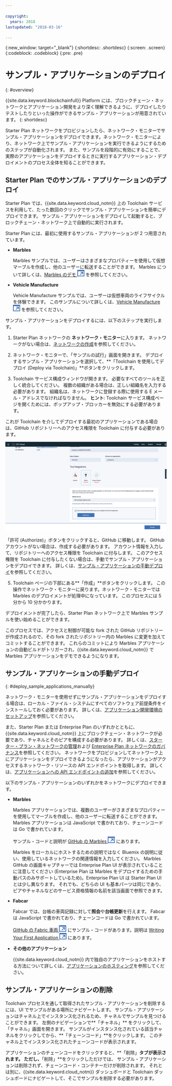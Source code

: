 ```yaml
---

copyright:
  years: 2018
lastupdated: "2018-03-16"

---
```


{:new_window: target="_blank"}
{:shortdesc: .shortdesc}
{:screen: .screen}
{:codeblock: .codeblock}
{:pre: .pre}

# サンプル・アプリケーションのデプロイ
{: #overview}

{{site.data.keyword.blockchainfull}} Platform には、ブロックチェーン・ネットワークとアプリケーション開発をより深く理解できるように、デプロイしたりテストしたりといった操作ができるサンプル・アプリケーションが用意されています。
{: shortdesc}

Starter Plan ネットワークをプロビジョンしたら、ネットワーク・モニターでサンプル・アプリケーションをデプロイできます。ネットワーク・モニターにより、ネットワーク上でサンプル・アプリケーションを実行できるようにするためのステップが自動化されます。 また、サンプルを段階的に有効にすることで、実際のアプリケーションをデプロイするときに実行するアプリケーション・デプロイメントのプロセス全体を知ることができます。

## Starter Plan でのサンプル・アプリケーションのデプロイ

Starter Plan では、{{site.data.keyword.cloud_notm}} 上の Toolchain サービスを利用して、たった数回のクリックでサンプル・アプリケーションを簡単にデプロイできます。 サンプル・アプリケーションをデプロイして起動すると、ブロックチェーン・ネットワーク上で自動的に実行されます。

Starter Plan には、最初に使用するサンプル・アプリケーションが 2 つ用意されています。

* **Marbles**

  Marbles サンプルでは、ユーザーはさまざまなプロパティーを使用して仮想マーブルを作成し、他のユーザーに転送することができます。 Marbles について詳しくは、[Marbles のデモ ![外部リンク・アイコン](../images/external_link.svg "外部リンク・アイコン")](https://github.com/IBM-Blockchain/marbles) を参照してください。

<!--
* **Perishable Goods**

  The Perishable Goods sample enables users to deploy legal contracts that purchase goods in a supply chain based on delivery and temperature readings. For more information about this sample, see [Perishable Goods ![External link icon](../images/external_link.svg "External link icon")](https://github.com/clauseHQ/demo-clause-ibm-perishable-goods).

-->

* **Vehicle Manufacture**

  Vehicle Manufacture サンプルでは、ユーザーは仮想車両のライフサイクルを体験できます。 このサンプルについて詳しくは、[Vehicle Manufacture![外部リンク・アイコン](../images/external_link.svg "外部リンク・アイコン")](https://github.com/IBM-Blockchain/vehicle-manufacture) を参照してください。

サンプル・アプリケーションをデプロイするには、以下のステップを実行します。

1. Starter Plan ネットワークの **ネットワーク・モニター**に入ります。 ネットワークがない場合は、[ネットワークの作成](../get_start_starter_plan.html#creating-a-network)を参照してください。

2. ネットワーク・モニターで、「サンプルの試行」画面を開きます。 デプロイするサンプル・アプリケーションを選択して、**「Toolchain を使用してデプロイ (Deploy via Toolchain)」**ボタンをクリックします。
<!--
    ![sampleappflow0](../images/sampleappflow0.png)
-->
3. Toolchain サービス構成ウィンドウが開きます。 必要なすべてのツールを正しく統合してください。 複数の組織がある場合は、正しい組織名を入力する必要があります。 組織名は、ネットワークに登録する際に使用する E メール・アドレスでなければなりません。
    **ヒント**: Toolchain サービス構成ページを開くためには、ポップアップ・ブロッカーを無効にする必要があります。
<!--
    ![sampleappflow1](../images/sampleappflow1.png)
-->
  これが Toolchain を介してデプロイする最初のアプリケーションである場合は、GitHub リポジトリーへのアクセス権限を Toolchain に付与する必要があります。

  ![sampleappflow2](../images/sampleappflow2.png)

  「許可 (Authorize)」ボタンをクリックすると、GitHub に移動します。 GitHub アカウントがない場合は、作成する必要があります。 アカウント情報を入力して、リポジトリーへのアクセス権限を Toolchain に付与します。 このアクセス権限を Toolchain に付与したくない場合は、手動でサンプル・アプリケーションをデプロイできます。 詳しくは、[サンプル・アプリケーションの手動デプロイ](#deploy_sample_applications_manually)を参照してください。

5. Toolchain ページの下部にある**「作成」**ボタンをクリックします。 この操作でネットワーク・モニターに戻ります。ネットワーク・モニターでは Marbles のデプロイメントが処理中になっています。 このプロセスには 5 分から 10 分かかります。
<!--
    ![sampleappflow3](../images/sampleappflow3.png)
-->
デプロイメントが完了したら、Starter Plan ネットワーク上で Marbles サンプルを使い始めることができます。

このプロセスでは、アクセスと制御が可能な fork された GitHub リポジトリーが作成されるので、その fork されたリポジトリー内の Marbles に変更を加えてコミットすることができます。 これらのコミットにより Marbles アプリケーションの自動ビルドがトリガーされ、{{site.data.keyword.cloud_notm}} で Marbles アプリケーションをデモできるようになります。

## サンプル・アプリケーションの手動デプロイ
{: #deploy_sample_applications_manually}

ネットワーク・モニターを使用せずにサンプル・アプリケーションをデプロイする場合は、ローカル・ファイル・システムにすべてのソフトウェア前提条件をインストールしておく必要があります。 詳しくは、[アプリケーション開発環境のセットアップ](../v10_application.html#setting-up-application-development-environment)を参照してください。

また、Starter Plan または Enterprise Plan のいずれかとともに、{{site.data.keyword.cloud_notm}} 上にブロックチェーン・ネットワークが必要であり、チャネルとそのピアを構成する必要があります。 詳しくは、[スターター・プラン・ネットワークの管理](../get_start_starter_plan.html)および [Enterprise Plan ネットワークのガバナンス](../get_start.html)を参照してください。 ネットワークをプロビジョンしてネットワーク上にアプリケーションをデプロイできるようになったら、アプリケーションがアクセスするネットワーク・リソースの API エンドポイントを取得します。 詳しくは、[アプリケーションへの API エンドポイントの追加](../v10_application.html#adding-network-api-endpoints-to-your-application)を参照してください。

以下のサンプル・アプリケーションのいずれかをネットワークにデプロイできます。

- **Marbles**

  Marbles アプリケーションでは、複数のユーザーがさまざまなプロパティーを使用してマーブルを作成し、他のユーザーに転送することができます。 Marbles アプリケーションは JavaScript で書かれており、チェーンコードは Go で書かれています。

  サンプル・コードと説明が [GitHub の Marbles ![外部リンク・アイコン](../images/external_link.svg "外部リンク・アイコン")](https://github.com/IBM-Blockchain/marbles) にあります。

  Marbles をローカルにホストするための説明ではなく Bluemix の説明に従い、使用しているネットワークの関連情報を入力してください。 Marbles GitHub の画面キャプチャーでは Enterprise Plan UI が表示されていることに注意してください (Enterprise Plan は Marbles をデプロイするための手動パスのみサポートしているため)。Enterprise Plan UI は Starter Plan UI とは少し異なります。 それでも、どちらの UI も基本パーツは同じであり、ピアやチャネルなどのサービス資格情報の名前を該当画面で参照できます。

- **Fabcar**

  Fabcar では、台帳の車両記録に対して**照会**や**台帳更新**を行えます。 Fabcar は JavaScript で書かれており、チェーンコードは Go で書かれています。

  [GitHub の Fabric 車両 ![外部リンク・アイコン](../images/external_link.svg "外部リンク・アイコン")](https://github.com/hyperledger/fabric-samples/tree/release/fabcar) にサンプル・コードがあります。説明は [Writing Your First Application ![外部リンク・アイコン](../images/external_link.svg "外部リンク・アイコン")](http://hyperledger-fabric.readthedocs.io/en/latest/write_first_app.html) にあります。

- **その他のアプリケーション**

  {{site.data.keyword.cloud_notm}} 内で独自のアプリケーションをホストする方法について詳しくは、[アプリケーションのホスティング](../v10_application.html#hosting-applications)を参照してください。

## サンプル・アプリケーションの削除

Toolchain プロセスを通して取得されたサンプル・アプリケーションを削除するには、UI でサンプルがある場所にナビゲートします。 サンプル・アプリケーションはチャネル上でインスタンス化されるため、チャネルでサンプルを見つけることができます。 左側のナビゲーションで**「チャネル」** をクリックして、「チャネル」画面を開きます。 サンプルがインスタンス化されている該当チャネルをクリックしてから、**「チェーンコード」**をクリックします。 このチャネル上でインスタンス化されたチェーンコードが表示されます。

アプリケーションのチェーンコードをクリックすると、**「削除」**タブが表示されます。 ただし、**「削除」**をクリックしただけでは、 サンプル・アプリケーションは削除されず、チェーンコード・コンテナーだけが削除されます。  それとは別に、{{site.data.keyword.cloud_notm}} ダッシュボードと Toolchain ダッシュボードにナビゲートして、そこでサンプルを削除する必要があります。
